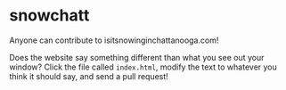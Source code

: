 snowchatt
=========
Anyone can contribute to isitsnowinginchattanooga.com!

Does the website say something different than what you see out your window? Click the file called `index.html`,
modify the text to whatever you think it should say,
and send a pull request!
 
